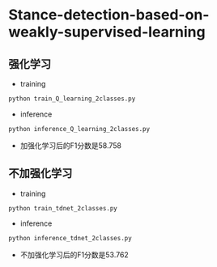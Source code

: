 # Stance-detection-based-on-weakly-supervised-learning
## 强化学习
* training
``` bash
python train_Q_learning_2classes.py
```
* inference
``` bash
python inference_Q_learning_2classes.py
```
* 加强化学习后的F1分数是58.758
## 不加强化学习
* training
``` bash
python train_tdnet_2classes.py
```
* inference
``` bash
python inference_tdnet_2classes.py
```
* 不加强化学习后的F1分数是53.762